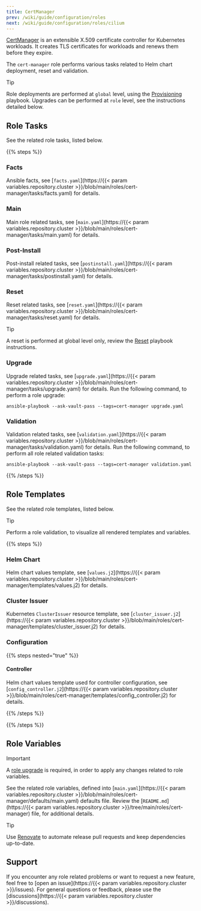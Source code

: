 ```yaml
---
title: CertManager
prev: /wiki/guide/configuration/roles
next: /wiki/guide/configuration/roles/cilium
---
```


[CertManager](https://cert-manager.io/docs) is an extensible X.509 certificate controller for Kubernetes workloads. It creates TLS certificates for workloads and renews them before they expire.

The `cert-manager` role performs various tasks related to Helm chart deployment, reset and validation.

> [!TIP]
> Role deployments are performed at `global` level, using the [Provisioning](/k3s-cluster/wiki/guide/playbooks/provisioning) playbook. Upgrades can be performed at `role` level, see the instructions detailed below.

<!--more-->

## Role Tasks

See the related role tasks, listed below.

{{% steps %}}

### Facts

Ansible facts, see [`facts.yaml`](https://{{< param variables.repository.cluster >}}/blob/main/roles/cert-manager/tasks/facts.yaml) for details.

### Main

Main role related tasks, see [`main.yaml`](https://{{< param variables.repository.cluster >}}/blob/main/roles/cert-manager/tasks/main.yaml) for details.

### Post-Install

Post-install related tasks, see [`postinstall.yaml`](https://{{< param variables.repository.cluster >}}/blob/main/roles/cert-manager/tasks/postinstall.yaml) for details.

### Reset

Reset related tasks, see [`reset.yaml`](https://{{< param variables.repository.cluster >}}/blob/main/roles/cert-manager/tasks/reset.yaml) for details.

> [!TIP]
> A reset is performed at global level only, review the [Reset](/k3s-cluster/wiki/guide/playbooks/reset) playbook instructions.

### Upgrade

Upgrade related tasks, see [`upgrade.yaml`](https://{{< param variables.repository.cluster >}}/blob/main/roles/cert-manager/tasks/upgrade.yaml) for details. Run the following command, to perform a role upgrade:

```shell
ansible-playbook --ask-vault-pass --tags=cert-manager upgrade.yaml
```

### Validation

Validation related tasks, see [`validation.yaml`](https://{{< param variables.repository.cluster >}}/blob/main/roles/cert-manager/tasks/validation.yaml) for details. Run the following command, to perform all role related validation tasks:

```shell
ansible-playbook --ask-vault-pass --tags=cert-manager validation.yaml
```

{{% /steps %}}

## Role Templates

See the related role templates, listed below.

> [!TIP]
> Perform a role validation, to visualize all rendered templates and variables.

{{% steps %}}

### Helm Chart

Helm chart values template, see [`values.j2`](https://{{< param variables.repository.cluster >}}/blob/main/roles/cert-manager/templates/values.j2) for details.

### Cluster Issuer

Kubernetes `ClusterIssuer` resource template, see [`cluster_issuer.j2`](https://{{< param variables.repository.cluster >}}/blob/main/roles/cert-manager/templates/cluster_issuer.j2) for details.

### Configuration

{{% steps nested="true" %}}

#### Controller

Helm chart values template used for controller configuration, see [`config_controller.j2`](https://{{< param variables.repository.cluster >}}/blob/main/roles/cert-manager/templates/config_controller.j2) for details.

{{% /steps %}}

{{% /steps %}}

## Role Variables

> [!IMPORTANT]
> A [role upgrade](/k3s-cluster/wiki/guide/configuration/roles/certmanager/#upgrade) is required, in order to apply any changes related to role variables.

See the related role variables, defined into [`main.yaml`](https://{{< param variables.repository.cluster >}}/blob/main/roles/cert-manager/defaults/main.yaml) defaults file. Review the [`README.md`](https://{{< param variables.repository.cluster >}}/tree/main/roles/cert-manager) file, for additional details.

> [!TIP]
> Use [Renovate](/k3s-cluster/tutorials/handbook/tools/#renovate) to automate release pull requests and keep dependencies up-to-date.

## Support

If you encounter any role related problems or want to request a new feature, feel free to [open an issue](https://{{< param variables.repository.cluster >}}/issues). For general questions or feedback, please use the [discussions](https://{{< param variables.repository.cluster >}}/discussions).
